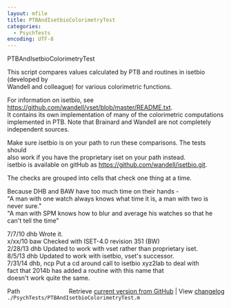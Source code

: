 ```yaml
---
layout: mfile
title: PTBAndIsetbioColorimetryTest
categories:
  - PsychTests
encoding: UTF-8
---
```


PTBAndIsetbioColorimetryTest  

This script compares values calculated by PTB and routines in isetbio (developed by  
Wandell and colleague) for various colorimetric functions.  

For information on isetbio, see https://github.com/wandell/vset/blob/master/README.txt.  
It contains its own implementation of many of the colorimetric computations  
implemented in PTB.  Note that Brainard and Wandell are not completely  
independent sources.  

Make sure isetbio is on your path to run these comparisons.  The tests should  
also work if you have the proprietary iset on your path instead.  
isetbio is available on gitHub as https://github.com/wandell/isetbio.git.  

The checks are grouped into cells that check one thing at a time.  

Because DHB and BAW have too much time on their hands -  
 "A man with one watch always knows what time it is, a man with two is never sure."  
 "A man with SPM knows how to blur and average his watches so that he can't tell the time"  

7/7/10  dhb  Wrote it.  
x/xx/10 baw  Checked with ISET-4.0 revision 351 (BW)  
2/28/13 dhb  Updated to work with vset rather than proprietary iset.  
8/5/13  dhb  Updated to work with isetbio, vset's successor.  
7/31/14 dhb, ncp Put a cd around call to isetbio xyz2lab to deal with  
             fact that 2014b has added a routine with this name that  
             doesn't work quite the same.  


<div class="code_header" style="text-align:right;">
  <span style="float:left;">Path&nbsp;&nbsp;</span> <span class="counter">Retrieve <a href=
  "https://raw.github.com/Psychtoolbox-3/Psychtoolbox-3/beta/./PsychTests/PTBAndIsetbioColorimetryTest.m">current version from GitHub</a> | View <a href=
  "https://github.com/Psychtoolbox-3/Psychtoolbox-3/commits/beta/./PsychTests/PTBAndIsetbioColorimetryTest.m">changelog</a></span>
</div>
<div class="code">
  <code>./PsychTests/PTBAndIsetbioColorimetryTest.m</code>
</div>
